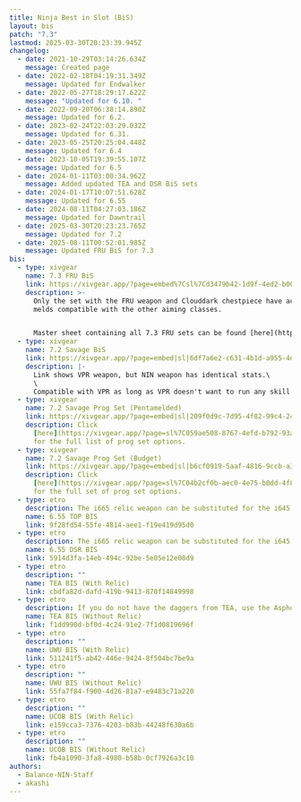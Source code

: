 ```yaml
---
title: Ninja Best in Slot (BiS)
layout: bis
patch: "7.3"
lastmod: 2025-03-30T20:23:39.945Z
changelog:
  - date: 2021-10-29T03:14:26.634Z
    message: Created page
  - date: 2022-02-18T04:19:31.349Z
    message: Updated for Endwalker
  - date: 2022-05-27T18:29:17.622Z
    message: "Updated for 6.10. "
  - date: 2022-09-20T06:38:14.890Z
    message: Updated for 6.2.
  - date: 2023-02-24T22:03:29.032Z
    message: Updated for 6.31.
  - date: 2023-05-25T20:25:04.448Z
    message: Updated for 6.4
  - date: 2023-10-05T19:39:55.107Z
    message: Updated for 6.5
  - date: 2024-01-11T03:00:34.962Z
    message: Added updated TEA and DSR BiS sets
  - date: 2024-01-17T10:07:51.628Z
    message: Updated for 6.55
  - date: 2024-08-11T04:27:03.186Z
    message: Updated for Dawntrail
  - date: 2025-03-30T20:23:23.765Z
    message: Updated for 7.2
  - date: 2025-08-11T00:52:01.985Z
    message: Updated FRU BiS for 7.3
bis:
  - type: xivgear
    name: 7.3 FRU BiS
    link: https://xivgear.app/?page=embed%7Csl%7Cd3479b42-1d9f-4ed2-b003-f3b5f3059f01
    description: >-
      Only the set with the FRU weapon and Clouddark chestpiece have accessory
      melds compatible with the other aiming classes.


      Master sheet containing all 7.3 FRU sets can be found [here](https://xivgear.app/?page=sl%7C5ff3583f-d784-4249-9e6d-2819e5e7b35f).
  - type: xivgear
    name: 7.2 Savage BiS
    link: https://xivgear.app/?page=embed|sl|6df7a6e2-c631-4b1d-a955-4db8cdd2a8e5&onlySetIndex=0
    description: |-
      Link shows VPR weapon, but NIN weapon has identical stats.\
      \
      Compatible with VPR as long as VPR doesn't want to run any skill speed.
  - type: xivgear
    name: 7.2 Savage Prog Set (Pentamelded)
    link: https://xivgear.app/?page=embed|sl|209f0d9c-7d95-4f82-99c4-2457a5e63260&onlySetIndex=0
    description: Click
      [here](https://xivgear.app/?page=sl%7C059ae508-8767-4efd-b792-93ae0d161415)
      for the full list of prog set options.
  - type: xivgear
    name: 7.2 Savage Prog Set (Budget)
    link: https://xivgear.app/?page=embed|sl|b6cf0919-5aaf-4816-9ccb-a31a4b16ec57&onlySetIndex=0
    description: Click
      [here](https://xivgear.app/?page=sl%7C04b2cf0b-aec0-4e75-b0dd-4f8e843ccef4)
      for the full set of prog set options.
  - type: etro
    description: The i665 relic weapon can be substituted for the i645 relic.
    name: 6.55 TOP BIS
    link: 9f28fd54-55fe-4814-aee1-f19e419d95d0
  - type: etro
    description: The i665 relic weapon can be substituted for the i645 relic.
    name: 6.55 DSR BIS
    link: 5914d3fa-14eb-494c-92be-5e05e12e08d9
  - type: etro
    description: ""
    name: TEA BIS (With Relic)
    link: cbdfa82d-dafd-419b-9413-870f14849998
  - type: etro
    description: If you do not have the daggers from TEA, use the Asphodelos daggers.
    name: TEA BIS (Without Relic)
    link: f1dd990d-bf0d-4c24-91e2-7f1d0819696f
  - type: etro
    description: ""
    name: UWU BIS (With Relic)
    link: 511241f5-ab42-446e-9424-8f504bc7be9a
  - type: etro
    description: ""
    name: UWU BIS (Without Relic)
    link: 55fa7f84-f900-4d26-81a7-e9483c71a220
  - type: etro
    description: ""
    name: UCOB BIS (With Relic)
    link: e159cca3-7376-4203-b83b-44248f630a6b
  - type: etro
    description: ""
    name: UCOB BIS (Without Relic)
    link: fb4a1090-3fa8-4980-b58b-0cf7926a3c10
authors:
  - Balance-NIN-Staff
  - akashi
---
```


